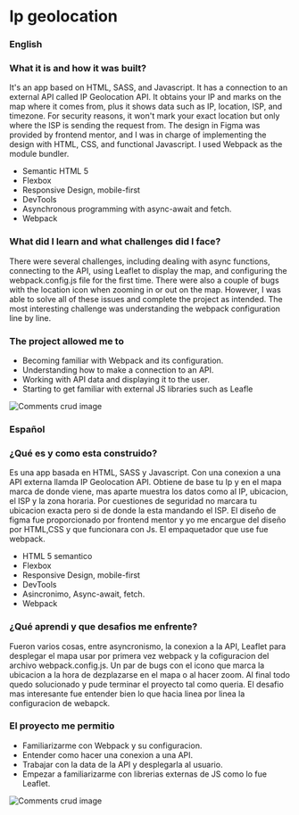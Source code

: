 # Ip geolocation
### English
### What it is and how it was built?
It's an app based on HTML, SASS, and Javascript. It has a connection to an external API called IP Geolocation API. It obtains your IP and marks on the map where it comes from, plus it shows data such as IP, location, ISP, and timezone. For security reasons, it won't mark your exact location but only where the ISP is sending the request from. The design in Figma was provided by frontend mentor, and I was in charge of implementing the design with HTML, CSS, and functional Javascript. I used Webpack as the module bundler.

- Semantic HTML 5
- Flexbox
- Responsive Design, mobile-first
- DevTools
- Asynchronous programming with async-await and fetch.
- Webpack


### What did I learn and what challenges did I face?
There were several challenges, including dealing with async functions, connecting to the API, using Leaflet to display the map, and configuring the webpack.config.js file for the first time. There were also a couple of bugs with the location icon when zooming in or out on the map. However, I was able to solve all of these issues and complete the project as intended. The most interesting challenge was understanding the webpack configuration line by line.

### The project allowed me to
- Becoming familiar with Webpack and its configuration.
- Understanding how to make a connection to an API.
- Working with API data and displaying it to the user.
- Starting to get familiar with external JS libraries such as Leafle

![Comments crud image](https://res.cloudinary.com/dwdz4mn27/image/upload/v1656798779/ssProjects/ip_bicffc.png)



### Español
### ¿Qué es y como esta construido?
Es una app basada en HTML, SASS y Javascript. Con una conexion a una API externa llamda IP Geolocation API.
Obtiene de base tu Ip y en el mapa marca de donde viene, mas aparte muestra los datos como al IP, ubicacion, el ISP y la zona horaria.
Por cuestiones de seguridad no marcara tu ubicacion exacta pero si de donde la esta mandando el ISP.
El diseño de figma fue proporcionado por frontend mentor y yo me encargue del diseño por HTML,CSS y que funcionara con Js. El empaquetador que use fue webpack.

 - HTML 5 semantico
 - Flexbox
 - Responsive Design, mobile-first
 - DevTools
 - Asincronimo, Async-await, fetch.
 - Webpack

### ¿Qué aprendi y que desafios me enfrente?
Fueron varios cosas, entre asyncronismo, la conexion a la API, Leaflet para desplegar el mapa
usar por primera vez webpack y la cofiguracion del archivo webpack.config.js.
Un par de bugs con el icono que marca la ubicacion a la hora de dezplazarse en el mapa o al hacer zoom.
Al final todo quedo solucionado y pude terminar el proyecto tal como queria.
El desafio mas interesante fue entender bien lo que hacia linea por linea la configuracion de webapck.

### El proyecto me permitio
- Familiarizarme con Webpack y su configuracion.
- Entender como hacer una conexion a una API.
- Trabajar con la data de la API y desplegarla al usuario.
- Empezar a familiarizarme con librerias externas de JS como lo fue Leaflet.

![Comments crud image](https://res.cloudinary.com/dwdz4mn27/image/upload/v1656798779/ssProjects/ip_bicffc.png)
